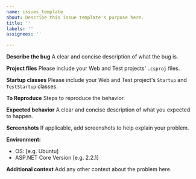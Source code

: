 ```yaml
---
name: issues_template
about: Describe this issue template's purpose here.
title: ''
labels: ''
assignees: ''

---
```


**Describe the bug**
A clear and concise description of what the bug is.

**Project files**
Please include your Web and Test projects' `.csproj` files.

**Startup classes**
Please include your Web and Test project's `Startup` and `TestStartup` classes.

**To Reproduce**
Steps to reproduce the behavior.

**Expected behavior**
A clear and concise description of what you expected to happen.

**Screenshots**
If applicable, add screenshots to help explain your problem.

**Environment:**
 - OS: [e.g. Ubuntu]
 - ASP.NET Core Version [e.g. 2.2.1]

**Additional context**
Add any other context about the problem here.
